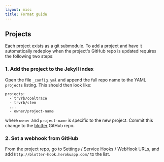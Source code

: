 ```yaml
---
layout: misc
title: Format guide
---
```


## Projects

Each project exists as a git submodule.  To add a project and have it automatically redeploy when the project's GitHub repo is updated requires the following two steps:

### 1. Add the project to the Jekyll index

Open the file `_config.yml` and append the full repo name to the YAML `projects` listing.  This should then look like:

```
projects:
  - trvrb/coaltrace
  - trvrb/stem
  ...
  - owner/project-name
```

where `owner` and `project-name` is specific to the new project.  Commit this change to the [blotter](https://github.com/blab/blotter) GitHub repo. 

### 2. Set a webhook from GitHub 

From the project repo, go to Settings / Service Hooks / WebHook URLs, and add `http://blotter-hook.herokuapp.com/` to the list.


